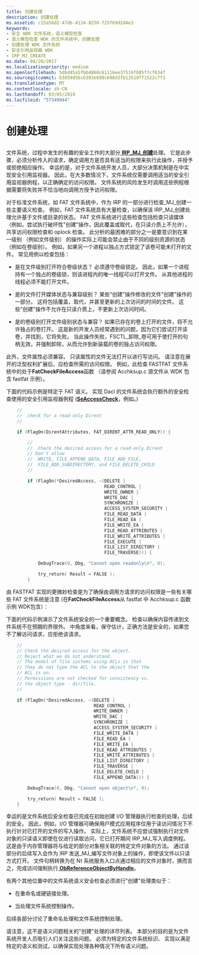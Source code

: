```yaml
---
title: 创建处理
description: 创建处理
ms.assetid: c15a56d2-47db-4124-8250-f25f69d2d4e3
keywords:
- 安全 WDK 文件系统，语义模型检查
- 语义模型检查 WDK 的文件系统中，创建处理
- 创建处理 WDK 文件系统
- 安全引用监视器 WDK
- IRP_MJ_CREATE
ms.date: 04/20/2017
ms.localizationpriority: medium
ms.openlocfilehash: 5dbd45a5fbb4860c61116ee37519f085f7cf634f
ms.sourcegitcommit: b3859d56cb393e698c698d3fb13519ff1522c7f3
ms.translationtype: MT
ms.contentlocale: zh-CN
ms.lasthandoff: 03/05/2019
ms.locfileid: "57349944"
---
```

# <a name="create-processing"></a>创建处理


## <span id="ddk_create_processing_if"></span><span id="DDK_CREATE_PROCESSING_IF"></span>


文件系统，过程中发生的有趣的安全工作的大部分[ **IRP\_MJ\_创建**](https://msdn.microsoft.com/library/windows/hardware/ff548630)处理。 它是此步骤，必须分析传入的请求，确定调用方是否具有适当的权限来执行此操作，并授予或拒绝相应操作。 幸运的是，对于文件系统开发人员，大部分决策机制是在中实现安全引用监视器。 因此，在大多数情况下，文件系统仅需要调用适当的安全引用监视器例程，以正确确定的访问权限。 文件系统的风险发生时调用这些例程根据需要将失败并不恰当地向调用方授予访问权限。

对于标准文件系统，如 FAT 文件系统中，作为 IRP 的一部分进行检查\_MJ\_创建一些主要语义检查。 例如，FAT 文件系统具有大量检查，以确保该 IRP\_MJ\_创建处理允许基于文件或目录的状态。 FAT 文件系统进行这些检查包括检查只读媒体 （例如，尝试执行破坏性"创建"操作，因此覆盖或取代，在只读介质上不允许），共享访问权限检查和 oplock 检查。 此分析的最困难的部分之一是要意识到在某一级别 （例如文件级别） 的操作实际上可能会禁止由于不同的级别资源的状态 （例如在卷级别）。 例如，如果另一个进程以独占方式锁定了该卷可能未打开的文件。 常见用例以检查包括：

-   是在文件级别打开符合卷级状态？ 必须遵守卷级锁定。 因此，如果一个进程持有一个独占的卷级锁，则该进程内的唯一线程可以打开文件。 从其他进程的线程必须不能打开文件。

-   是的文件打开媒体状态与兼容级别？ 某些"创建"操作修改的文件"创建"操作的一部分。 这将包括覆盖，取代，并甚至更新的上次访问的时间的文件。 这些"创建"操作不允许在只读介质上，不更新上次访问时间。

-   是的卷级别打开文件级别状态与兼容？ 如果已存在的卷上打开的文件，将不允许独占的卷打开。 这是新的开发人员经常遇到的问题，因为它们尝试打开该卷，并找到，它将失败。 当此操作失败，FSCTL\_卸除\_卷可用于使打开的句柄无效，并强制卸除，从而允许到新装载的卷的独占访问权限。

此外，文件属性必须兼容。 只读属性的文件无法打开以进行写访问。 请注意在展开的泛型权利扩展后，应检查所需的访问权限。 例如，此检查 FASTFAT 文件系统中的处于**FatCheckFileAccess**函数 （请参阅 Acchksup.c 源文件从 WDK 包含 fastfat 示例）。

下面的代码示例是特定于 FAT 语义。 实现 Dacl 的文件系统会执行额外的安全检查使用的安全引用监视器例程 ([**SeAccessCheck**](https://msdn.microsoft.com/library/windows/hardware/ff563674)，例如。)

```cpp
    //
    //  check for a read-only Dirent
    //

    if (FlagOn(DirentAttributes, FAT_DIRENT_ATTR_READ_ONLY)) {

        //
        //  Check the desired access for a read-only Dirent
        // Don't allow 
        //  WRITE, FILE_APPEND_DATA, FILE_ADD_FILE,
        //  FILE_ADD_SUBDIRECTORY, and FILE_DELETE_CHILD
        //

        if (FlagOn(*DesiredAccess, ~(DELETE |
                                     READ_CONTROL |
                                     WRITE_OWNER |
                                     WRITE_DAC |
                                     SYNCHRONIZE |
                                     ACCESS_SYSTEM_SECURITY |
                                     FILE_READ_DATA |
                                     FILE_READ_EA |
                                     FILE_WRITE_EA |
                                     FILE_READ_ATTRIBUTES |
                                     FILE_WRITE_ATTRIBUTES |
                                     FILE_EXECUTE |
                                     FILE_LIST_DIRECTORY |
                                     FILE_TRAVERSE))) {

            DebugTrace(0, Dbg, "Cannot open readonly\n", 0);

            try_return( Result = FALSE );
        }
```

由 FASTFAT 实现的更微妙检查是为了确保由调用方请求的访问权限是一些有关哪些 FAT 文件系统是注意 (在**FatCheckFileAccess**从 fastfat 中 Acchksup.c 函数示例 WDK包含）：

下面的代码示例演示了文件系统安全的一个重要概念。 检查以确保内容传递到文件系统不在预期的界限外。 中角度来看，保守估计，正确方法是安全的，如果您不了解访问请求，应拒绝该请求。

```cpp
    //
    // Check the desired access for the object. 
    // Reject what we do not understand.
    // The model of file systems using ACLs is that
    // they do not type the ACL to the object that the 
    // ACL is on. 
    // Permissions are not checked for consistency vs.
    // the object type - dir/file.
    //

    if (FlagOn(*DesiredAccess, ~(DELETE |
                                 READ_CONTROL |
                                 WRITE_OWNER |
                                 WRITE_DAC |
                                 SYNCHRONIZE |
                                 ACCESS_SYSTEM_SECURITY |
                                 FILE_WRITE_DATA |
                                 FILE_READ_EA |
                                 FILE_WRITE_EA |
                                 FILE_READ_ATTRIBUTES |
                                 FILE_WRITE_ATTRIBUTES |
                                 FILE_LIST_DIRECTORY |
                                 FILE_TRAVERSE |
                                 FILE_DELETE_CHILD |
                                 FILE_APPEND_DATA))) {

        DebugTrace(0, Dbg, "Cannot open object\n", 0);

        try_return( Result = FALSE );
    }
```

幸运的是文件系统后安全检查已完成在初始创建 I/O 管理器执行检查的处理，后续的安全。 因此，例如，I/O 管理器可确保用户模式应用程序仅用于读访问情况下不执行针对已打开的文件的写入操作。 实际上，文件系统不应尝试强制执行对文件对象的只读语义即使在仅进行读取访问，它已打开期间 IRP\_MJ\_写入调度例程。 这是由于内存管理器将与给定的部分对象相关联的特定文件对象的方法。 通过该部分的后续写入会作为 IRP 发送\_MJ\_编写文件对象上的操作，即使该文件以只读方式打开。 文件句柄转换为在 Nt 系统服务入口点通过相应的文件对象时，换而言之，完成访问强制执行[ **ObReferenceObjectByHandle**](https://msdn.microsoft.com/library/windows/hardware/ff558679)。

有两个其他位置中的文件系统语义安全检查必须进行"创建"处理类似于：

-   在重命名或硬链接处理。

-   当处理文件系统控制操作。

后续各部分讨论了重命名处理和文件系统控制处理。

请注意，这不是语义问题相关的"创建"处理的详尽列表。 本部分的目的是为文件系统开发人员吸引人们关注这些问题。 必须为特定的文件系统标识、 实现以满足特定的语义和测试，以确保实现处理各种情况下所有语义问题。

 

 





